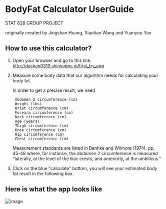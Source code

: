 # BodyFat Calculator UserGuide
STAT 628 GROUP PROJECT

originally created by Jingshan Huang, Xiaotian Wang and Yuanyou Yao

## How to use this calculator?

1. Open your browser and go to this link: http://dashan0313.shinyapps.io/first_try_app

2. Measure some body data that our algorithm needs for calculating your body fat. 

    In order to get a precise result, we need
    
        Abdomen 2 circumference (cm)  
        Weight (lbs)  
        Wrist circumference (cm)  
        Forearm circumference (cm)  
        Neck circumference (cm)  
        Age (years)  
        Thigh circumference (cm)  
        Knee circumference (cm)  
        Hip circumference (cm)  
        Chest circumference (cm)  
        
    Measurement standards are listed in Benhke and Wilmore (1974), pp. 45-48 where, for instance, the abdomen 2 circumference is measured "laterally, at the level of the iliac crests, and anteriorly, at the umbilicus." 

3. Click on the blue "calculate" bottom, you will see your estimated body fat result in the following box.

## Here is what the app looks like
![image](https://github.com/dashan0313/BodyFat/blob/master/image/app_shot.png)
